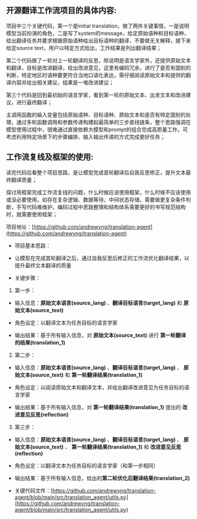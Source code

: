 ## 开源翻译工作流项目的具体内容:

项目中三个关键代码，第一个是initial translation，做了两件关键事情，一是说明模型当前扮演的角色，二是写了system的message，给定原始语种和目标语种，给出翻译任务并要求根据原始语种给出目标语种的翻译，不要做无关解释，接下来给定source text，用户以特定方式给出，工作结果是列出翻译结果；

第二个代码做了一轮对上一轮翻译的反思，除说明是语言学家外，还提供原始文本和翻译，目标是改进翻译，给出改进意见，这里有编码冗余，进行了是否有国别的判断，特定地区时语种要更符合当地口语化表达，需仔细阅读原始文本和提供的翻译内容并给出相关建议，结果是一堆改进建议；

第三个代码是回到最初始的语言学家，看到第一轮的原始文本、出发文本和改进建议，进行最终翻译；

主调用函数的输入变量包括原始语种、目标语种、原始文本和是否有特定国别的处理，通过多轮函数调用和参数传递构建起最简单的三步直线链条，整个思路强调在模型使用过程中，很难通过直接依赖大模型和prompt的组合完成高质量工作，可考虑利用特定场景下的步骤编排、输入输出传递的方式完成更好任务；

## 工作流复线及框架的使用:

读完代码后看整个项目思路，是让模型完成首轮翻译后自我反思修正，提升文本最终翻译质量；

探讨用框架完成工作流复线的问题，什么时候应该使用框架，什么时候不应该使用或没必要使用，如存在复杂逻辑、数据等待、中间状态存储，需要做更复杂条件判断，手写代码难维护，编码过程中思路整理和结构体系需要更好的书写规范结构时，就需要使用框架；

项目地址：[https://github.com/andrewyng/translation-agent](https://github.com/andrewyng/translation-agent)

- 项目基本思路：

- 让模型在完成首轮翻译之后，通过自我反思后修正的工作流优化翻译结果，以提升最终文本翻译的质量

- 关键步骤：

1. 第一步：

- 输入信息：**原始文本语言(source_lang)** 、**翻译目标语言(target_lang)** 和 **原始文本(source_text)**

- 角色设定：以翻译文本为任务目标的语言学家

- 输出结果：基于所有输入信息，对 **原始文本(source_text)** 进行 **第一轮翻译的结果(translation_1)**

2. 第二步：

- 输入信息：**原始文本语言(source_lang)** 、**翻译目标语言(target_lang)** 、 **原始文本(source_text)** 和 **第一轮翻译结果(translation_1)**

- 角色设定：以阅读原始文本和翻译文本，并给出翻译改进意见为任务目标的语言学家

- 输出结果：基于所有输入信息，对 **第一轮翻译结果(translation_1)** 提出的 **改进意见反思(reflection)**

3. 第三步：

- 输入信息：**原始文本语言(source_lang)** 、**翻译目标语言(target_lang)** 、 **原始文本(source_text)** 、 **第一轮翻译结果(translation_1)** 和 **改进意见反思(reflection)**

- 角色设定：以翻译文本为任务目标的语言学家（和第一步相同）

- 输出结果：基于所有输入信息，给出的**第二轮优化后翻译结果(translation_2)**

- 关键代码文件：[https://github.com/andrewyng/translation-agent/blob/main/src/translation_agent/utils.py](https://github.com/andrewyng/translation-agent/blob/main/src/translation_agent/utils.py)